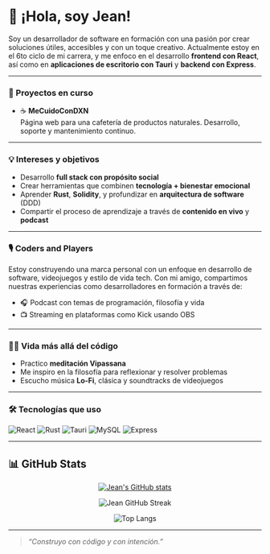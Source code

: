 # 👋 ¡Hola, soy Jean!

Soy un desarrollador de software en formación con una pasión por crear soluciones útiles, accesibles y con un toque creativo. Actualmente estoy en el 6to ciclo de mi carrera, y me enfoco en el desarrollo **frontend con React**, así como en **aplicaciones de escritorio con Tauri** y **backend con Express**.

---

### 🚀 Proyectos en curso

- ☕ **MeCuidoConDXN**  
  Página web para una cafetería de productos naturales. Desarrollo, soporte y mantenimiento continuo.

---

### 💡 Intereses y objetivos

- Desarrollo **full stack con propósito social**
- Crear herramientas que combinen **tecnología + bienestar emocional**
- Aprender **Rust**, **Solidity**, y profundizar en **arquitectura de software** (DDD)
- Compartir el proceso de aprendizaje a través de **contenido en vivo** y **podcast**

---

### 🎙️ Coders and Players

Estoy construyendo una marca personal con un enfoque en desarrollo de software, videojuegos y estilo de vida tech. Con mi amigo, compartimos nuestras experiencias como desarrolladores en formación a través de:

- 🎧 Podcast con temas de programación, filosofía y vida
- 📺 Streaming en plataformas como Kick usando OBS

---

### 🧘‍♂️ Vida más allá del código

- Practico **meditación Vipassana**
- Me inspiro en la filosofía para reflexionar y resolver problemas
- Escucho música **Lo-Fi**, clásica y soundtracks de videojuegos

---

### 🛠️ Tecnologías que uso

![React](https://img.shields.io/badge/-React-61DAFB?logo=react&logoColor=white&style=for-the-badge)
![Rust](https://img.shields.io/badge/-Rust-000000?logo=rust&logoColor=white&style=for-the-badge)
![Tauri](https://img.shields.io/badge/-Tauri-FFC131?logo=tauri&logoColor=black&style=for-the-badge)
![MySQL](https://img.shields.io/badge/-MySQL-4479A1?logo=mysql&logoColor=white&style=for-the-badge)
![Express](https://img.shields.io/badge/-Express-000000?logo=express&logoColor=white&style=for-the-badge)

---

## 📊 GitHub Stats

<p align="center">
  <a href="https://github.com/Acteon-25">
    <img src="https://github-readme-stats.vercel.app/api?username=Acteon-25&show_icons=true&theme=tokyonight" alt="Jean's GitHub stats" />
  </a>
</p>

<p align="center">
  <img src="https://github-readme-streak-stats.herokuapp.com/?user=Acteon-25&theme=tokyonight" alt="Jean GitHub Streak" />
</p>

<p align="center">
  <img src="https://github-readme-stats.vercel.app/api/top-langs/?username=Acteon-25&layout=compact&theme=tokyonight" alt="Top Langs" />
</p>

---

> _“Construyo con código y con intención.”_
